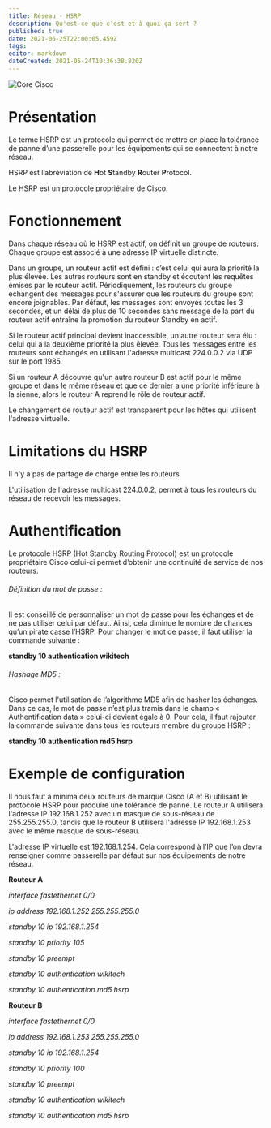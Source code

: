 ```yaml
---
title: Réseau - HSRP
description: Qu'est-ce que c'est et à quoi ça sert ?
published: true
date: 2021-06-25T22:00:05.459Z
tags: 
editor: markdown
dateCreated: 2021-05-24T10:36:38.820Z
---
```


![Core Cisco](https://formip.com/wp-content/uploads/2018/01/hsrp-fhrp-redondance-de-passerelle-par-defaut-3.png)

# Présentation

Le terme HSRP est un protocole qui permet de mettre en place la tolérance de panne d’une passerelle pour les équipements qui se connectent à notre réseau.

HSRP est l’abréviation de **H**ot **S**tandby **R**outer **P**rotocol.

Le HSRP est un protocole propriétaire de Cisco.

# Fonctionnement

Dans chaque réseau où le HSRP est actif, on définit un groupe de routeurs. Chaque groupe est associé à une adresse IP virtuelle distincte.

Dans un groupe, un routeur actif est défini : c’est celui qui aura la priorité la plus élevée. Les autres routeurs sont en standby et écoutent les requêtes émises par le routeur actif. Périodiquement, les routeurs du groupe échangent des messages pour s'assurer que les routeurs du groupe sont encore joignables. Par défaut, les messages sont envoyés toutes les 3 secondes, et un délai de plus de 10 secondes sans message de la part du routeur actif entraîne la promotion du routeur Standby en actif.

Si le routeur actif principal devient inaccessible, un autre routeur sera élu : celui qui a la deuxième priorité la plus élevée. Tous les messages entre les routeurs sont échangés en utilisant l'adresse multicast 224.0.0.2 via UDP sur le port 1985.

Si un routeur A découvre qu'un autre routeur B est actif pour le même groupe et dans le même réseau et que ce dernier a une priorité inférieure à la sienne, alors le routeur A reprend le rôle de routeur actif.

Le changement de routeur actif est transparent pour les hôtes qui utilisent l'adresse virtuelle.

# Limitations du HSRP

Il n'y a pas de partage de charge entre les routeurs.

L'utilisation de l'adresse multicast 224.0.0.2, permet à tous les routeurs du réseau de recevoir les messages.

# Authentification

Le protocole HSRP (Hot Standby Routing Protocol) est un protocole propriétaire Cisco celui-ci permet d’obtenir une continuité de service de nos routeurs.

###### Définition du mot de passe : 

Il est conseillé de personnaliser un mot de passe pour les échanges et de ne pas utiliser celui par défaut. Ainsi, cela diminue le nombre de chances qu’un pirate casse l’HSRP. Pour changer le mot de passe, il faut utiliser la commande suivante :

**standby 10 authentication wikitech**

###### Hashage MD5 :

Cisco permet l'utilisation de l’algorithme MD5 afin de hasher les échanges. Dans ce cas, le mot de passe n’est plus tramis dans le champ « Authentification data » celui-ci devient égale à 0. Pour cela, il faut rajouter la commande suivante dans tous les routeurs membre du groupe HSRP :

**standby 10 authentication md5 hsrp**

# **Exemple de configuration** 

Il nous faut à minima deux routeurs de marque Cisco (A et B) utilisant le protocole HSRP pour produire une tolérance de panne. Le routeur A utilisera l'adresse IP 192.168.1.252 avec un masque de sous-réseau de 255.255.255.0, tandis que le routeur B utilisera l'adresse IP 192.168.1.253 avec le même masque de sous-réseau.

L'adresse IP virtuelle est 192.168.1.254. Cela correspond à l’IP que l’on devra renseigner comme passerelle par défaut sur nos équipements de notre réseau.

**Routeur A**

*interface fastethernet 0/0*

*ip address 192.168.1.252 255.255.255.0*

*standby 10 ip 192.168.1.254*

*standby 10 priority 105*

*standby 10 preempt*

*standby 10 authentication wikitech*

*standby 10 authentication md5 hsrp*

**Routeur B**

*interface fastethernet 0/0*

*ip address 192.168.1.253 255.255.255.0*

*standby 10 ip 192.168.1.254*

*standby 10 priority 100*

*standby 10 preempt*

*standby 10 authentication wikitech*

*standby 10 authentication md5 hsrp*